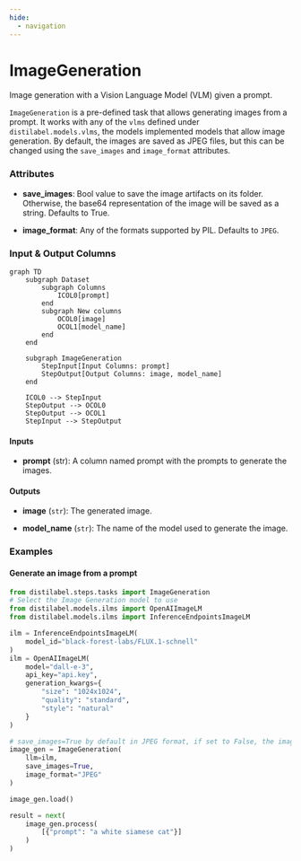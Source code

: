 ```yaml
---
hide:
  - navigation
---
```

# ImageGeneration

Image generation with a Vision Language Model (VLM) given a prompt.



`ImageGeneration` is a pre-defined task that allows generating images from a prompt.
    It works with any of the `vlms` defined under `distilabel.models.vlms`, the models
    implemented models that allow image generation.
    By default, the images are saved as JPEG files, but this can be changed using the
    `save_images` and `image_format` attributes.





### Attributes

- **save_images**: Bool value to save the image artifacts on its folder.  Otherwise, the base64 representation of the image will be saved as  a string. Defaults to True.

- **image_format**: Any of the formats supported by PIL. Defaults to `JPEG`.





### Input & Output Columns

``` mermaid
graph TD
	subgraph Dataset
		subgraph Columns
			ICOL0[prompt]
		end
		subgraph New columns
			OCOL0[image]
			OCOL1[model_name]
		end
	end

	subgraph ImageGeneration
		StepInput[Input Columns: prompt]
		StepOutput[Output Columns: image, model_name]
	end

	ICOL0 --> StepInput
	StepOutput --> OCOL0
	StepOutput --> OCOL1
	StepInput --> StepOutput

```


#### Inputs


- **prompt** (str): A column named prompt with the prompts to generate the images.




#### Outputs


- **image** (`str`): The generated image.

- **model_name** (`str`): The name of the model used to generate the image.





### Examples


#### Generate an image from a prompt
```python
from distilabel.steps.tasks import ImageGeneration
# Select the Image Generation model to use
from distilabel.models.ilms import OpenAIImageLM
from distilabel.models.ilms import InferenceEndpointsImageLM

ilm = InferenceEndpointsImageLM(
    model_id="black-forest-labs/FLUX.1-schnell"
)
ilm = OpenAIImageLM(
    model="dall-e-3",
    api_key="api.key",
    generation_kwargs={
        "size": "1024x1024",
        "quality": "standard",
        "style": "natural"
    }
)

# save_images=True by default in JPEG format, if set to False, the image will be saved as a string.
image_gen = ImageGeneration(
    llm=ilm,
    save_images=True,
    image_format="JPEG"
)

image_gen.load()

result = next(
    image_gen.process(
        [{"prompt": "a white siamese cat"}]
    )
)
```




